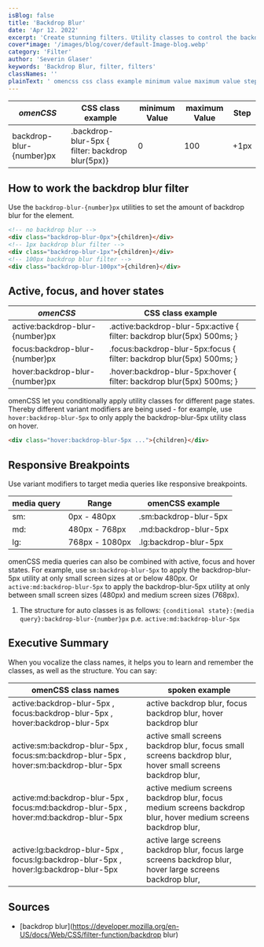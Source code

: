 ```yaml
---
isBlog: false
title: 'Backdrop Blur'
date: 'Apr 12. 2022'
excerpt: 'Create stunning filters. Utility classes to control the backdrop blur.'
cover*image: '/images/blog/cover/default-Image-blog.webp'
category: 'Filter'
author: 'Severin Glaser'
keywords: 'Backdrop Blur, filter, filters'
classNames: ''
plainText: ' omencss css class example minimum value maximum value step backdrop-blur number px backdrop-blur-5px filter: backdrop blur 5px 0 100 +1px how to work the backdrop blur filter use the `backdrop-blur number px` utilities to set the amount of backdrop blur for the element  active focus and hover states omencss css class example active:backdrop-blur number px active :backdrop-blur-5px:active filter: backdrop blur 5px 500ms; focus:backdrop-blur number px focus :backdrop-blur-5px:focus filter: backdrop blur 5px 500ms; hover:backdrop-blur number px hover :backdrop-blur-5px:hover filter: backdrop blur 5px 500ms; omencss let you conditionally apply utility classes for different page states thereby different variant modifiers are being used for example use `hover:backdrop-blur-5px` to only apply the backdrop-blur-5px utility class on hover  responsive breakpoints use variant modifiers to target media queries like responsive breakpoints media query range omencss example sm: 0px 480px sm:backdrop-blur-5px md: 480px 768px md:backdrop-blur-5px lg: 768px 1080px lg:backdrop-blur-5px omencss media queries can also be combined with active focus and hover states for example use `sm:backdrop-blur-5px` to apply the backdrop-blur-5px utility at only small screen sizes at or below 480px or `active:md:backdrop-blur-5px` to apply the backdrop-blur-5px utility at only between small screen sizes 480px and medium screen sizes 768px 1 the structure for auto classes is as follows: ` conditional state : media query :backdrop-blur number px` p e `active:md:backdrop-blur-5px` executive summary when you vocalize the class names it helps you to learn and remember the classes as well as the structure you can say: omencss class names spoken example active:backdrop-blur-5px focus:backdrop-blur-5px hover:backdrop-blur-5px active backdrop blur focus backdrop blur hover backdrop blur active:sm:backdrop-blur-5px focus:sm:backdrop-blur-5px hover:sm:backdrop-blur-5px active small screens backdrop blur focus small screens backdrop blur hover small screens backdrop blur active:md:backdrop-blur-5px focus:md:backdrop-blur-5px hover:md:backdrop-blur-5px active medium screens backdrop blur focus medium screens backdrop blur hover medium screens backdrop blur active:lg:backdrop-blur-5px focus:lg:backdrop-blur-5px hover:lg:backdrop-blur-5px active large screens backdrop blur focus large screens backdrop blur hover large screens backdrop blur sources backdrop blur https: developer mozilla org en-us docs web css filter-function backdrop blur '
---
```


| _omenCSS_                | CSS class example                                | minimum Value | maximum Value | Step |
| ------------------------ | ------------------------------------------------ | ------------- | ------------- | ---- |
| backdrop-blur-{number}px | .backdrop-blur-5px { filter: backdrop blur(5px)} | 0             | 100           | +1px |

## How to work the backdrop blur filter

Use the `backdrop-blur-{number}px` utilities to set the amount of backdrop blur for the element.

```html
<!-- no backdrop blur -->
<div class="backdrop-blur-0px">{children}</div>
<!-- 1px backdrop blur filter -->
<div class="backdrop-blur-1px">{children}</div>
<!-- 100px backdrop blur filter -->
<div class="backdrop-blur-100px">{children}</div>
```

## Active, focus, and hover states

| _omenCSS_                       | CSS class example                                                       |
| ------------------------------- | ----------------------------------------------------------------------- |
| active:backdrop-blur-{number}px | .active\:backdrop-blur-5px:active { filter: backdrop blur(5px) 500ms; } |
| focus:backdrop-blur-{number}px  | .focus\:backdrop-blur-5px:focus { filter: backdrop blur(5px) 500ms; }   |
| hover:backdrop-blur-{number}px  | .hover\:backdrop-blur-5px:hover { filter: backdrop blur(5px) 500ms; }   |

omenCSS let you conditionally apply utility classes for different page states. Thereby different variant modifiers are being used - for example, use `hover:backdrop-blur-5px` to only apply the backdrop-blur-5px utility class on hover.

```html
<div class="hover:backdrop-blur-5px ...">{children}</div>
```

## Responsive Breakpoints

Use variant modifiers to target media queries like responsive breakpoints.

| media query | Range          | omenCSS example       |
| ----------- | -------------- | --------------------- |
| sm:         | 0px - 480px    | .sm:backdrop-blur-5px |
| md:         | 480px - 768px  | .md:backdrop-blur-5px |
| lg:         | 768px - 1080px | .lg:backdrop-blur-5px |

omenCSS media queries can also be combined with active, focus and hover states. For example, use `sm:backdrop-blur-5px` to apply the backdrop-blur-5px utility at only small screen sizes at or below 480px. Or `active:md:backdrop-blur-5px` to apply the backdrop-blur-5px utility at only between small screen sizes (480px) and medium screen sizes (768px).

1. The structure for auto classes is as follows: `{conditional state}:{media query}:backdrop-blur-{number}px` p.e. `active:md:backdrop-blur-5px`

## Executive Summary

When you vocalize the class names, it helps you to learn and remember the classes, as well as the structure. You can say:

| omenCSS class names                                                                   | spoken example                                                                                               |
| ------------------------------------------------------------------------------------- | ------------------------------------------------------------------------------------------------------------ |
| active:backdrop-blur-5px , focus:backdrop-blur-5px , hover:backdrop-blur-5px          | active backdrop blur, focus backdrop blur, hover backdrop blur                                               |
| active:sm:backdrop-blur-5px , focus:sm:backdrop-blur-5px , hover:sm:backdrop-blur-5px | active small screens backdrop blur, focus small screens backdrop blur, hover small screens backdrop blur,    |
| active:md:backdrop-blur-5px , focus:md:backdrop-blur-5px , hover:md:backdrop-blur-5px | active medium screens backdrop blur, focus medium screens backdrop blur, hover medium screens backdrop blur, |
| active:lg:backdrop-blur-5px , focus:lg:backdrop-blur-5px , hover:lg:backdrop-blur-5px | active large screens backdrop blur, focus large screens backdrop blur, hover large screens backdrop blur,    |

## Sources

- [backdrop blur](https://developer.mozilla.org/en-US/docs/Web/CSS/filter-function/backdrop blur)
